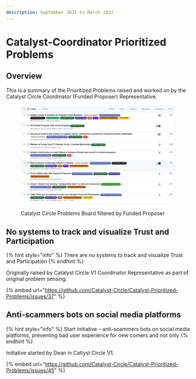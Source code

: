 ```yaml
---
description: September 2021 to March 2022
---
```


# Catalyst-Coordinator Prioritized Problems

## Overview

This is a summary of the Prioritized Problems raised and worked on by the Catalyst Circle Coordinator (Funded Proposer) Representative.

<figure><img src="../.gitbook/assets/Screenshot from 2023-04-10 22-52-56.png" alt=""><figcaption><p>Catalyst Circle Problems Board filtered by Funded Proposer</p></figcaption></figure>

## No systems to track and visualize Trust and Participation

{% hint style="info" %}
There are no systems to track and visualize Trust and Participation
{% endhint %}

Originally raised by Catalyst Circle V1 Coordinator Representative as part of original problem sensing.

{% embed url="https://github.com/Catalyst-Circle/Catalyst-Prioritized-Problems/issues/37" %}

## Anti-scammers bots on social media platforms

{% hint style="info" %}
Start initiative – anti-scammers bots on social media platforms, preventing bad user experience for new comers and not only
{% endhint %}

Initiative started by Dean in Catlyst Circle V1.

{% embed url="https://github.com/Catalyst-Circle/Catalyst-Prioritized-Problems/issues/45" %}
